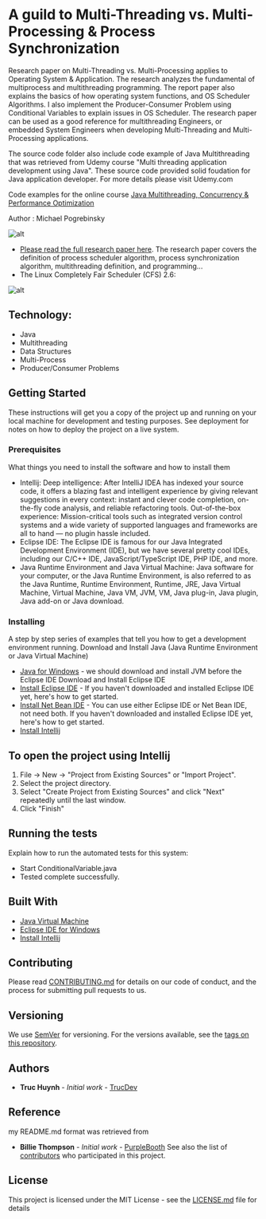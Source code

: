
# A guild to Multi-Threading vs. Multi-Processing & Process Synchronization
Research paper on Multi-Threading vs. Multi-Processing applies to Operating System & Application. The research analyzes the fundamental of multiprocess and multithreading programming. The report paper also explains the basics of how operating system functions, and OS Scheduler Algorithms. I also implement the Producer-Consumer Problem using Conditional Variables to explain issues in OS Scheduler. The research paper can be used as a good reference for multithreading Engineers, or embedded System Engineers when developing Multi-Threading and Multi-Processing applications.

The source code folder also include code example of Java Multithreading that was retrieved from Udemy course "Multi threading application development using Java". These source code provided solid foudation for Java application developer. For more details please visit Udemy.com

Code examples for the online course [Java Multithreading, Concurrency & Performance Optimization](https://www.udemy.com/java-multithreading-concurrency-performance-optimization)

Author : Michael Pogrebinsky




![alt](https://github.com/jackyhuynh/multithreadingSynchronizationForOS/blob/main/src/picture/1.PNG)

- [Please read the full research paper here](https://github.com/jackyhuynh/Java-multithreadingResearch/blob/main/Research%20on%20Multithreads%20vs.%20Multiprocess.pdf). The research paper covers the definition of process scheduler algorithm, process synchronization algorithm, multithreading definition, and programming...
- The Linux Completely Fair Scheduler (CFS) 2.6:

![alt](https://github.com/jackyhuynh/multithreadingSynchronizationForOS/blob/main/src/picture/Linux.PNG)

## Technology:
- Java
- Multithreading
- Data Structures
- Multi-Process
- Producer/Consumer Problems

## Getting Started
These instructions will get you a copy of the project up and running on your local machine for development and testing purposes. See deployment for notes on how to deploy the project on a live system.

### Prerequisites
What things you need to install the software and how to install them

- Intellij: Deep intelligence: After IntelliJ IDEA has indexed your source code, it offers a blazing fast and intelligent experience by giving relevant suggestions in every context: instant and clever code completion, on-the-fly code analysis, and reliable refactoring tools. Out-of-the-box experience: Mission-critical tools such as integrated version control systems and a wide variety of supported languages and frameworks are all to hand — no plugin hassle included.
- Eclipse IDE: The Eclipse IDE is famous for our Java Integrated Development Environment (IDE), but we have several pretty cool IDEs, including our C/C++ IDE, JavaScript/TypeScript IDE, PHP IDE, and more. 
- Java Runtime Environment and Java Virtual Machine: Java software for your computer, or the Java Runtime Environment, is also referred to as the Java Runtime, Runtime Environment, Runtime, JRE, Java Virtual Machine, Virtual Machine, Java VM, JVM, VM, Java plug-in, Java plugin, Java add-on or Java download.

### Installing

A step by step series of examples that tell you how to get a development environment running.
Download and Install Java (Java Runtime Environment or Java Virtual Machine)
* [Java for Windows](https://java.com/en/download/) - we should download and install JVM before the Eclipse IDE 
Download and Install Eclipse IDE
* [Install Eclipse IDE](https://www.eclipse.org/ide/) - If you haven't downloaded and installed Eclipse IDE yet, here's how to get started.
* [Install Net Bean IDE](https://netbeans.org/features/index.html) - You can use either Eclipse IDE or Net Bean IDE, not need both. If you haven't downloaded and installed Eclipse IDE yet, here's how to get started.
* [Install Intellij](https://www.jetbrains.com/idea/)

## To open the project using Intellij

1. File -> New -> "Project from Existing Sources" or "Import Project".
2. Select the project directory.
3. Select "Create Project from Existing Sources" and click "Next" repeatedly until the last window.
4. Click "Finish"

## Running the tests
Explain how to run the automated tests for this system:
- Start ConditionalVariable.java
- Tested complete successfully.

## Built With

* [Java Virtual Machine](https://java.com/en/download/)
* [Eclipse IDE for Windows](https://www.eclipse.org/ide/)
* [Install Intellij](https://www.jetbrains.com/idea/)

## Contributing

Please read [CONTRIBUTING.md](https://gist.github.com/PurpleBooth/b24679402957c63ec426) for details on our code of conduct, and the process for submitting pull requests to us.

## Versioning

We use [SemVer](http://semver.org/) for versioning. For the versions available, see the [tags on this repository](https://github.com/your/project/tags). 

## Authors

* **Truc Huynh** - *Initial work* - [TrucDev](https://github.com/jackyhuynh)

## Reference
my README.md format was retrieved from
* **Billie Thompson** - *Initial work* - [PurpleBooth](https://github.com/PurpleBooth)
See also the list of [contributors](https://github.com/your/project/contributors) who participated in this project.

## License

This project is licensed under the MIT License - see the [LICENSE.md](LICENSE.md) file for details



